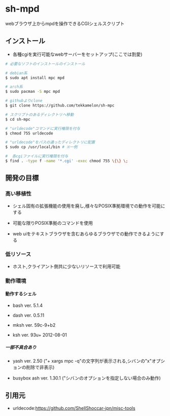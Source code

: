 # sh-mpd

webブラウザ上からmpdを操作できるCGIシェルスクリプト

## インストール 

- 各種cgiを実行可能なwebサーバーをセットアップ(ここでは割愛)

```sh
# 必要なソフトのインストールのインストール

# debian系
$ sudo apt install mpc mpd

# arch系
$ sudo pacman -S mpc mpd

# githubよりclone
$ git clone https://github.com/tekkamelon/sh-mpc

# スクリプトのあるディレクトリへ移動
$ cd sh-mpc

# "urldecode"コマンドに実行権限を付与
$ chmod 755 urldecode

# "urldecode"をパスの通ったディレクトリに配置
$ sudo cp /usr/local/bin # ※一例

#  各cgiファイルに実行権限を付与
$ find . -type f -name '*.cgi' -exec chmod 755 \{\} \;
```

## 開発の目標

### 高い移植性

- シェル固有の拡張機能の使用を廃し,様々なPOSIX準拠環境での動作を可能にする

- 可能な限りPOSIX準拠のコマンドを使用

- web uiをテキストブラウザを含むあらゆるブラウザでの動作できるようにする

### 低リソース

- ホスト,クライアント側共に少ないリソースで利用可能

### 動作環境

#### 動作するシェル

- bash ver. 5.1.4

- dash ver. 0.5.11

- mksh ver. 59c-9+b2

- ksh ver. 93u+ 2012-08-01

##### 一部不具合あり

- yash ver. 2.50 ("+ xargs mpc -q"の文字列が表示される,シバンの"x"オプションの削除で非表示)

- busybox ash ver. 1.30.1 ("シバンのオプションを指定しない場合のみ動作)

## 引用元

- urldecode:https://github.com/ShellShoccar-jpn/misc-tools
